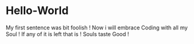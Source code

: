 # Hello-World

My first sentence was bit foolish !
Now i will embrace Coding with all my Soul !
If any of it is left that is !
Souls taste Good !
